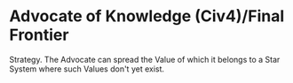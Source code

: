 # Advocate of Knowledge (Civ4)/Final Frontier

Strategy.
The Advocate can spread the Value of which it belongs to a Star System where such Values don't yet exist.